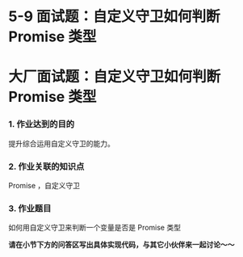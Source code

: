 # 5-9 面试题：自定义守卫如何判断 Promise 类型

# 大厂面试题：自定义守卫如何判断 Promise 类型

### 1. 作业达到的目的

提升综合运用自定义守卫的能力。

### 2. 作业关联的知识点

Promise ，自定义守卫

### 3. 作业题目

如何用自定义守卫来判断一个变量是否是 Promise 类型

**请在小节下方的问答区写出具体实现代码，与其它小伙伴来一起讨论～～**

